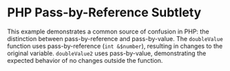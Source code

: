 # PHP Pass-by-Reference Subtlety

This example demonstrates a common source of confusion in PHP: the distinction between pass-by-reference and pass-by-value.  The `doubleValue` function uses pass-by-reference (`int &$number`), resulting in changes to the original variable.  `doubleValue2` uses pass-by-value, demonstrating the expected behavior of no changes outside the function.